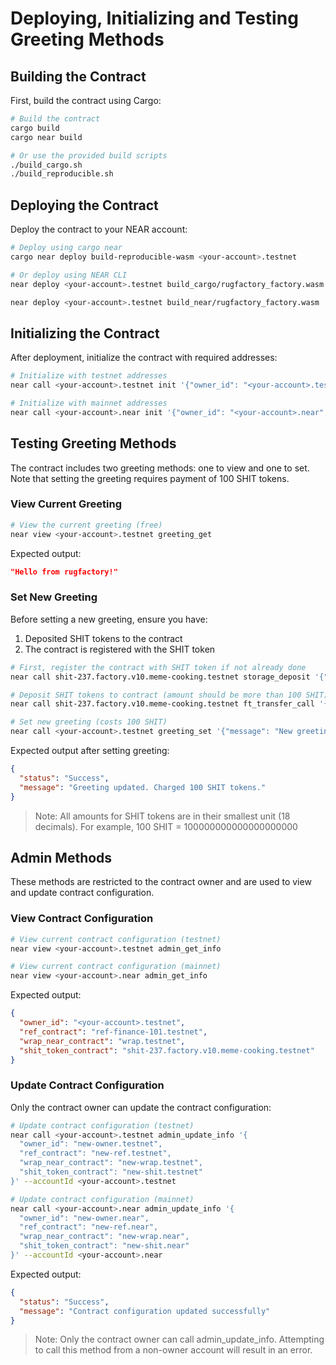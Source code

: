 # Deploying, Initializing and Testing Greeting Methods

## Building the Contract

First, build the contract using Cargo:

```bash
# Build the contract
cargo build
cargo near build

# Or use the provided build scripts
./build_cargo.sh
./build_reproducible.sh
```

## Deploying the Contract

Deploy the contract to your NEAR account:

```bash
# Deploy using cargo near
cargo near deploy build-reproducible-wasm <your-account>.testnet

# Or deploy using NEAR CLI
near deploy <your-account>.testnet build_cargo/rugfactory_factory.wasm

near deploy <your-account>.testnet build_near/rugfactory_factory.wasm
```

## Initializing the Contract

After deployment, initialize the contract with required addresses:

```bash
# Initialize with testnet addresses
near call <your-account>.testnet init '{"owner_id": "<your-account>.testnet", "ref_contract": "ref-finance-101.testnet", "wrap_near": "wrap.testnet", "shit_token": "shit-237.factory.v10.meme-cooking.testnet"}' --accountId <your-account>.testnet

# Initialize with mainnet addresses
near call <your-account>.near init '{"owner_id": "<your-account>.near", "ref_contract": "v2.ref-finance.near", "wrap_near": "wrap.near", "shit_token": "shit-1170.meme-cooking.near"}' --accountId <your-account>.near
```

## Testing Greeting Methods

The contract includes two greeting methods: one to view and one to set. Note that setting the greeting requires payment of 100 SHIT tokens.

### View Current Greeting

```bash
# View the current greeting (free)
near view <your-account>.testnet greeting_get
```

Expected output:
```json
"Hello from rugfactory!"
```

### Set New Greeting

Before setting a new greeting, ensure you have:
1. Deposited SHIT tokens to the contract
2. The contract is registered with the SHIT token

```bash
# First, register the contract with SHIT token if not already done
near call shit-237.factory.v10.meme-cooking.testnet storage_deposit '{"account_id": "<your-account>.testnet"}' --accountId <your-account>.testnet --amount 0.00125

# Deposit SHIT tokens to contract (amount should be more than 100 SHIT)
near call shit-237.factory.v10.meme-cooking.testnet ft_transfer_call '{"receiver_id": "<your-account>.testnet", "amount": "100", "msg": ""}' --accountId <your-account>.testnet --amount 0.000000000000000000000001

# Set new greeting (costs 100 SHIT)
near call <your-account>.testnet greeting_set '{"message": "New greeting from rugfactory!"}' --accountId <your-account>.testnet
```

Expected output after setting greeting:
```json
{
  "status": "Success",
  "message": "Greeting updated. Charged 100 SHIT tokens."
}
```

> Note: All amounts for SHIT tokens are in their smallest unit (18 decimals). For example, 100 SHIT = 100000000000000000000

## Admin Methods

These methods are restricted to the contract owner and are used to view and update contract configuration.

### View Contract Configuration

```bash
# View current contract configuration (testnet)
near view <your-account>.testnet admin_get_info

# View current contract configuration (mainnet)
near view <your-account>.near admin_get_info
```

Expected output:
```json
{
  "owner_id": "<your-account>.testnet",
  "ref_contract": "ref-finance-101.testnet",
  "wrap_near_contract": "wrap.testnet",
  "shit_token_contract": "shit-237.factory.v10.meme-cooking.testnet"
}
```

### Update Contract Configuration

Only the contract owner can update the contract configuration:

```bash
# Update contract configuration (testnet)
near call <your-account>.testnet admin_update_info '{
  "owner_id": "new-owner.testnet",
  "ref_contract": "new-ref.testnet",
  "wrap_near_contract": "new-wrap.testnet",
  "shit_token_contract": "new-shit.testnet"
}' --accountId <your-account>.testnet

# Update contract configuration (mainnet)
near call <your-account>.near admin_update_info '{
  "owner_id": "new-owner.near",
  "ref_contract": "new-ref.near",
  "wrap_near_contract": "new-wrap.near",
  "shit_token_contract": "new-shit.near"
}' --accountId <your-account>.near
```

Expected output:
```json
{
  "status": "Success",
  "message": "Contract configuration updated successfully"
}
```

> Note: Only the contract owner can call admin_update_info. Attempting to call this method from a non-owner account will result in an error.